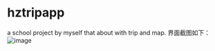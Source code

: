 # hztripapp
a school project by myself that about with trip and map.
界面截图如下：
![image](https://github.com/TTWindRises/hztripapp/edit/master/strategy)
